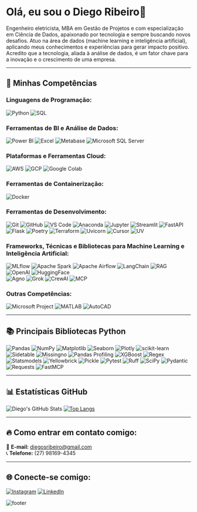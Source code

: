 # Olá, eu sou o Diego Ribeiro👋  

Engenheiro eletricista, MBA em Gestão de Projetos e com especialização em Ciência de Dados, apaixonado por tecnologia e sempre buscando novos desafios.  Atuo na área de dados (machine learning e inteligência artificial), aplicando meus conhecimentos e experiências para gerar impacto positivo.  Acredito que a tecnologia, aliada à análise de dados, é um fator chave para a inovação e o crescimento de uma empresa.  

---  

## 🚀 Minhas Competências  

### **Linguagens de Programação:**  
![Python](https://img.shields.io/badge/-Python-3776AB?style=flat-square&logo=Python&logoColor=white) ![SQL](https://img.shields.io/badge/-SQL-4479A1?style=flat-square&logo=MySQL&logoColor=white)  


### **Ferramentas de BI e Análise de Dados:**  
![Power BI](https://img.shields.io/badge/-Power%20BI-F2C811?style=flat-square&logo=Power-BI&logoColor=black) ![Excel](https://img.shields.io/badge/-Excel-217346?style=flat-square&logo=Microsoft-Excel&logoColor=white) ![Metabase](https://img.shields.io/badge/-Metabase-509EE3?style=flat-square&logo=Metabase&logoColor=white) ![Microsoft SQL Server](https://img.shields.io/badge/-SQL%20Server-CC2927?style=flat-square&logo=microsoft-sql-server&logoColor=white)

  
### **Plataformas e Ferramentas Cloud:**  
![AWS](https://img.shields.io/badge/-AWS-232F3E?style=flat-square&logo=Amazon-AWS&logoColor=white) ![GCP](https://img.shields.io/badge/-GCP-4285F4?style=flat-square&logo=Google-Cloud&logoColor=white) ![Google Colab](https://img.shields.io/badge/-Google%20Colab-F9AB00?style=flat-square&logo=Google-Colab&logoColor=white)  


### **Ferramentas de Containerização:**  
![Docker](https://img.shields.io/badge/-Docker-2496ED?style=flat-square&logo=Docker&logoColor=white)  


### **Ferramentas de Desenvolvimento:**  
![Git](https://img.shields.io/badge/-Git-F05032?style=flat-square&logo=Git&logoColor=white) ![GitHub](https://img.shields.io/badge/-GitHub-181717?style=flat-square&logo=GitHub&logoColor=white) ![VS Code](https://img.shields.io/badge/-Visual%20Studio%20Code-007ACC?style=flat-square&logo=Visual-Studio-Code&logoColor=white) ![Anaconda](https://img.shields.io/badge/-Anaconda-44A833?style=flat-square&logo=Anaconda&logoColor=white) ![Jupyter](https://img.shields.io/badge/-Jupyter-F37626?style=flat-square&logo=Jupyter&logoColor=white) ![Streamlit](https://img.shields.io/badge/-Streamlit-FF4B4B?style=flat-square&logo=Streamlit&logoColor=white) ![FastAPI](https://img.shields.io/badge/-FastAPI-009688?style=flat-square&logo=FastAPI&logoColor=white) ![Flask](https://img.shields.io/badge/-Flask-000000?style=flat-square&logo=Flask&logoColor=white) ![Poetry](https://img.shields.io/badge/-Poetry-00B4D8?style=flat-square&logo=Poetry&logoColor=white) ![Terraform](https://img.shields.io/badge/-Terraform-7B42BC?style=flat-square&logo=Terraform&logoColor=white) ![Uvicorn](https://img.shields.io/badge/-Uvicorn-4B0082?style=flat-square&logo=Python&logoColor=white) ![Cursor](https://img.shields.io/badge/-Cursor-0A84FF?style=flat-square&logo=Visual-Studio-Code&logoColor=white) ![UV](https://img.shields.io/badge/-UV-3776AB?style=flat-square&logo=Python&logoColor=white)
 

### **Frameworks, Técnicas e Bibliotecas para Machine Learning e Inteligência Artificial:**  
![MLflow](https://img.shields.io/badge/-MLflow-0194E2?style=flat-square&logo=MLflow&logoColor=white) 
![Apache Spark](https://img.shields.io/badge/-Apache%20Spark-E25A1C?style=flat-square&logo=Apache-Spark&logoColor=white) 
![Apache Airflow](https://img.shields.io/badge/-Apache%20Airflow-17B0B8?style=flat-square&logo=Apache-Airflow&logoColor=white) 
![LangChain](https://img.shields.io/badge/-LangChain-1E90FF?style=flat-square&logo=Chainlink&logoColor=white) 
![RAG](https://img.shields.io/badge/-RAG-FF6F00?style=flat-square&logo=Python&logoColor=white) 
![OpenAI](https://img.shields.io/badge/-OpenAI-412991?style=flat-square&logo=OpenAI&logoColor=white) 
![HuggingFace](https://img.shields.io/badge/-HuggingFace-FFD21E?style=flat-square&logo=HuggingFace&logoColor=black)  
![Agno](https://img.shields.io/badge/-Agno-7B68EE?style=flat-square&logo=Python&logoColor=white)
![Grok](https://img.shields.io/badge/-Grok-FF4500?style=flat-square&logo=xai&logoColor=white)
![CrewAI](https://img.shields.io/badge/-CrewAI-00BFFF?style=flat-square&logo=Python&logoColor=white)
![MCP](https://img.shields.io/badge/-MCP-4ECDC4?style=flat-square&logo=Python&logoColor=white)


### **Outras Competências:**  
![Microsoft Project](https://img.shields.io/badge/-Microsoft%20Project-217346?style=flat-square&logo=Microsoft&logoColor=white) ![MATLAB](https://img.shields.io/badge/-MATLAB-0076A8?style=flat-square&logo=MathWorks&logoColor=white) ![AutoCAD](https://img.shields.io/badge/-AutoCAD-EE3124?style=flat-square&logo=Autodesk&logoColor=white)  

---  

## 📚 Principais Bibliotecas Python  

![Pandas](https://img.shields.io/badge/-Pandas-150458?style=flat-square&logo=Pandas&logoColor=white) 
![NumPy](https://img.shields.io/badge/-NumPy-013243?style=flat-square&logo=NumPy&logoColor=white) 
![Matplotlib](https://img.shields.io/badge/-Matplotlib-11557C?style=flat-square&logo=Matplotlib&logoColor=white) 
![Seaborn](https://img.shields.io/badge/-Seaborn-3776AB?style=flat-square&logo=Seaborn&logoColor=white) 
![Plotly](https://img.shields.io/badge/-Plotly-3F4F75?style=flat-square&logo=Plotly&logoColor=white) 
![scikit-learn](https://img.shields.io/badge/-Scikit--Learn-F7931E?style=flat-square&logo=scikit-learn&logoColor=white) 
![Sidetable](https://img.shields.io/badge/-Sidetable-3776AB?style=flat-square&logo=Python&logoColor=white) 
![Missingno](https://img.shields.io/badge/-Missingno-333333?style=flat-square&logo=Python&logoColor=white) 
![Pandas Profiling](https://img.shields.io/badge/-Pandas%20Profiling-150458?style=flat-square&logo=Pandas&logoColor=white) 
![XGBoost](https://img.shields.io/badge/-XGBoost-EB0028?style=flat-square&logo=XGBoost&logoColor=white) 
![Regex](https://img.shields.io/badge/-Regex-3776AB?style=flat-square&logo=Python&logoColor=white) 
![Statsmodels](https://img.shields.io/badge/-Statsmodels-3776AB?style=flat-square&logo=Python&logoColor=white) 
![Yellowbrick](https://img.shields.io/badge/-Yellowbrick-FFD43B?style=flat-square&logo=Python&logoColor=white) 
![Pickle](https://img.shields.io/badge/-Pickle-1C3F94?style=flat-square&logo=Python&logoColor=white) 
![Pytest](https://img.shields.io/badge/-Pytest-0A9EDC?style=flat-square&logo=Pytest&logoColor=white) 
![Ruff](https://img.shields.io/badge/-Ruff-000000?style=flat-square&logo=Ruff&logoColor=white) 
![SciPy](https://img.shields.io/badge/-SciPy-8CAAE6?style=flat-square&logo=SciPy&logoColor=white)
![Pydantic](https://img.shields.io/badge/-Pydantic-E92063?style=flat-square&logo=Pydantic&logoColor=white)
![Requests](https://img.shields.io/badge/-Requests-2C5BB4?style=flat-square&logo=Python&logoColor=white)
![FastMCP](https://img.shields.io/badge/-FastMCP-1ABC9C?style=flat-square&logo=Python&logoColor=white)

---  

## 📊 Estatísticas GitHub

![Diego's GitHub Stats](https://github-readme-stats.vercel.app/api?username=diegoribeiro2&show_icons=true&theme=github_dark)
[![Top Langs](https://github-readme-stats.vercel.app/api/top-langs/?username=diegoribeiro2&layout=compact&theme=github_dark&hide=jupyter%20notebook&langs_count=6)](https://github.com/anuraghazra/github-readme-stats)

---  

## 🔥 Como entrar em contato comigo:  
📧 **E-mail:** diegosribeiro@gmail.com  
📞 **Telefone:** (27) 98169-4345  

---  

## 🌐 Conecte-se comigo:  

[![Instagram](https://img.shields.io/badge/-Instagram-E4405F?style=for-the-badge&logo=Instagram&logoColor=white)](https://www.instagram.com/diegoribeiro.jpg/?hl=pt-br) [![LinkedIn](https://img.shields.io/badge/-LinkedIn-0A66C2?style=for-the-badge&logo=LinkedIn&logoColor=white)](https://www.linkedin.com/in/diego-ribeiro-55587337/) 

![footer](https://capsule-render.vercel.app/api?type=waving&color=0:0099ff,100:ff66cc&height=150&section=footer)

